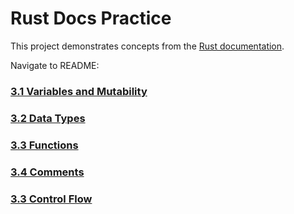# Rust Docs Practice

This project demonstrates concepts from the [Rust documentation](https://doc.rust-lang.org/book/title-page.html). 

Navigate to README:
### [3.1 Variables and Mutability](./3.1-variables-and-mutability/README.md)
### [3.2 Data Types](./3.2-data-types/README.md)
### [3.3 Functions](./3.3-functions/README.md)
### [3.4 Comments](./3.4-comments/README.md)
### [3.3 Control Flow](./3.5-control-flow/README.md)
